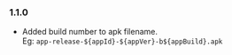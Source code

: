 ### 1.1.0

- Added build number to apk filename.  
  Eg: `app-release-${appId}-${appVer}-b${appBuild}.apk`
